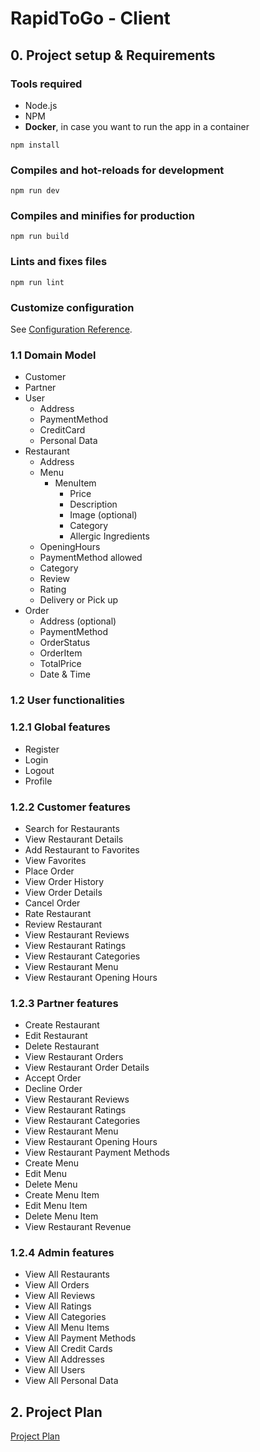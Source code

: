 # RapidToGo - Client

## 0. Project setup & Requirements

### Tools required

- Node.js
- NPM
- **Docker**, in case you want to run the app in a container

```
npm install
```

### Compiles and hot-reloads for development
```
npm run dev
```

### Compiles and minifies for production
```
npm run build
```

### Lints and fixes files
```
npm run lint
```

### Customize configuration
See [Configuration Reference](https://cli.vuejs.org/config/).


### 1.1 Domain Model

- Customer
- Partner
- User
    - Address
    - PaymentMethod
    - CreditCard
    - Personal Data
- Restaurant
    - Address
    - Menu
        - MenuItem
            - Price
            - Description
            - Image (optional)
            - Category
            - Allergic Ingredients
    - OpeningHours
    - PaymentMethod allowed
    - Category
    - Review
    - Rating
    - Delivery or Pick up
- Order
    - Address (optional)
    - PaymentMethod
    - OrderStatus
    - OrderItem
    - TotalPrice
    - Date & Time

###

### 1.2 User functionalities

### 1.2.1 Global features
- Register
- Login
- Logout
- Profile

### 1.2.2 Customer features
- Search for Restaurants
- View Restaurant Details
- Add Restaurant to Favorites
- View Favorites
- Place Order
- View Order History
- View Order Details
- Cancel Order
- Rate Restaurant
- Review Restaurant
- View Restaurant Reviews
- View Restaurant Ratings
- View Restaurant Categories
- View Restaurant Menu
- View Restaurant Opening Hours

### 1.2.3 Partner features

- Create Restaurant
- Edit Restaurant
- Delete Restaurant
- View Restaurant Orders
- View Restaurant Order Details
- Accept Order
- Decline Order
- View Restaurant Reviews
- View Restaurant Ratings
- View Restaurant Categories
- View Restaurant Menu
- View Restaurant Opening Hours
- View Restaurant Payment Methods
- Create Menu
- Edit Menu
- Delete Menu
- Create Menu Item
- Edit Menu Item
- Delete Menu Item
- View Restaurant Revenue

### 1.2.4 Admin features

- View All Restaurants
- View All Orders
- View All Reviews
- View All Ratings
- View All Categories
- View All Menu Items
- View All Payment Methods
- View All Credit Cards
- View All Addresses
- View All Users
- View All Personal Data

## 2. Project Plan

[Project Plan](PROJECTPLAN.md)